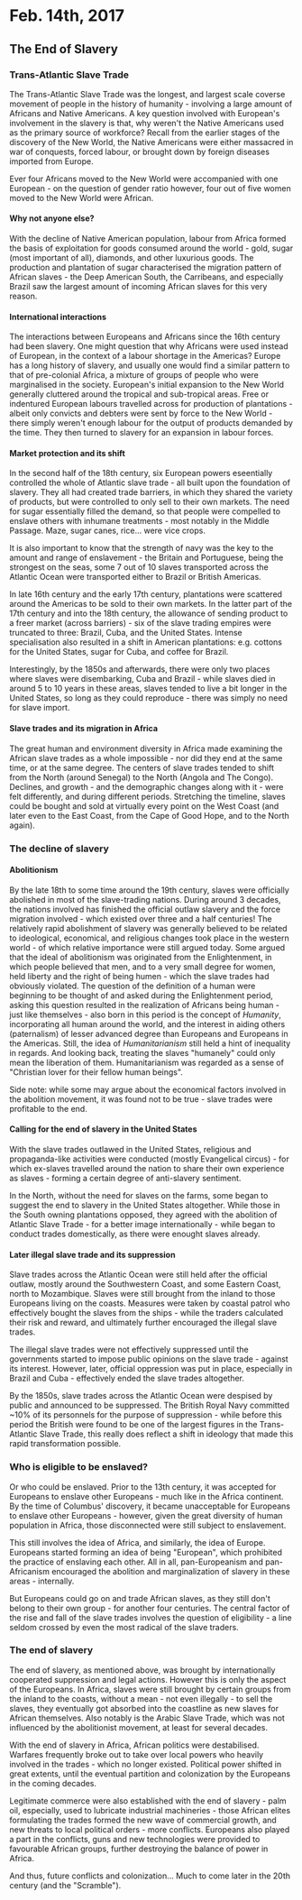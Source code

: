 Feb. 14th, 2017
===============

The End of Slavery
------------------

### Trans-Atlantic Slave Trade

The Trans-Atlantic Slave Trade was the longest, and largest scale coverse movement of people in the history of humanity - involving a large amount of Africans and Native Americans. A key question involved with European's involvement in the slavery is that, why weren't the Native Americans used as the primary source of workforce? Recall from the earlier stages of the discovery of the New World, the Native Americans were either massacred in war of conquests, forced labour, or brought down by foreign diseases imported from Europe.

Ever four Africans moved to the New World were accompanied with one European - on the question of gender ratio however, four out of five women moved to the New World were African.

#### Why not anyone else?

With the decline of Native American population, labour from Africa formed the basis of exploitation for goods consumed around the world - gold, sugar (most important of all), diamonds, and other luxurious goods. The production and plantation of sugar characterised the migration pattern of African slaves - the Deep American South, the Carribeans, and especially Brazil saw the largest amount of incoming African slaves for this very reason.

#### International interactions

The interactions between Europeans and Africans since the 16th century had been slavery. One might question that why Africans were used instead of European, in the context of a labour shortage in the Americas? Europe has a long history of slavery, and usually one would find a similar pattern to that of pre-colonial Africa, a mixture of groups of people who were marginalised in the society. European's initial expansion to the New World generally cluttered around the tropical and sub-tropical areas. Free or indentured European labours travelled across for production of plantations - albeit only convicts and debters were sent by force to the New World - there simply weren't enough labour for the output of products demanded by the time. They then turned to slavery for an expansion in labour forces.

#### Market protection and its shift

In the second half of the 18th century, six European powers eseentially controlled the whole of Atlantic slave trade - all built upon the foundation of slavery. They all had created trade barriers, in which they shared the variety of products, but were controlled to only sell to their own markets. The need for sugar essentially filled the demand, so that people were compelled to enslave others with inhumane treatments - most notably in the Middle Passage. Maze, sugar canes, rice... were vice crops.

It is also important to know that the strength of navy was the key to the amount and range of enslavement - the Britain and Portuguese, being the strongest on the seas, some 7 out of 10 slaves transported across the Atlantic Ocean were transported either to Brazil or British Americas.

In late 16th century and the early 17th century, plantations were scattered around the Americas to be sold to their own markets. In the latter part of the 17th century and into the 18th century, the allowance of sending product to a freer market (across barriers) - six of the slave trading empires were truncated to three: Brazil, Cuba, and the United States. Intense specialisation also resulted in a shift in American plantations: e.g. cottons for the United States, sugar for Cuba, and coffee for Brazil.

Interestingly, by the 1850s and afterwards, there were only two places where slaves were disembarking, Cuba and Brazil - while slaves died in around 5 to 10 years in these areas, slaves tended to live a bit longer in the United States, so long as they could reproduce - there was simply no need for slave import.

#### Slave trades and its migration in Africa

The great human and environment diversity in Africa made examining the African slave trades as a whole impossible - nor did they end at the same time, or at the same degree. The centers of slave trades tended to shift from the North (around Senegal) to the North (Angola and The Congo). Declines, and growth - and the demographic changes along with it - were felt differently, and during different periods. Stretching the timeline, slaves could be bought and sold at virtually every point on the West Coast (and later even to the East Coast, from the Cape of Good Hope, and to the North again).

### The decline of slavery

#### Abolitionism

By the late 18th to some time around the 19th century, slaves were officially abolished in most of the slave-trading nations. During around 3 decades, the nations involved has finished the official outlaw slavery and the force migration involved - which existed over three and a half centuries! The relatively rapid abolishment of slavery was generally believed to be related to ideological, economical, and religious changes took place in the western world - of which relative importance were still argued today. Some argued that the ideal of abolitionism was originated from the Enlightenment, in which people believed that men, and to a very small degree for women, held liberty and the right of being humen - which the slave trades had obviously violated. The question of the definition of a human were beginning to be thought of and asked during the Enlightenment period, asking this question resulted in the realization of Africans being human - just like themselves - also born in this period is the concept of *Humanity*, incorporating all human around the world, and the interest in aiding others (paternalism) of lesser advanced degree than Europeans and Europeans in the Americas. Still, the idea of *Humanitarianism* still held a hint of inequality in regards. And looking back, treating the slaves "humanely" could only mean the liberation of them. Humanitarianism was regarded as a sense of "Christian lover for their fellow human beings".

Side note: while some may argue about the economical factors involved in the abolition movement, it was found not to be true - slave trades were profitable to the end.

#### Calling for the end of slavery in the United States

With the slave trades outlawed in the United States, religious and propaganda-like activities were conducted (mostly Evangelical circus) - for which ex-slaves travelled around the nation to share their own experience as slaves - forming a certain degree of anti-slavery sentiment.

In the North, without the need for slaves on the farms, some began to suggest the end to slavery in the United States altogether. While those in the South owning plantations opposed, they agreed with the abolition of Atlantic Slave Trade - for a better image internationally - while began to conduct trades domestically, as there were enought slaves already.

#### Later illegal slave trade and its suppression

Slave trades across the Atlantic Ocean were still held after the official outlaw, mostly around the Southwestern Coast, and some Eastern Coast, north to Mozambique. Slaves were still brought from the inland to those Europeans living on the coasts. Measures were taken by coastal patrol who effectively bought the slaves from the ships - while the traders calculated their risk and reward, and ultimately further encouraged the illegal slave trades.

The illegal slave trades were not effectively suppressed until the governments started to impose public opinions on the slave trade - against its interest. However, later, official oppression was put in place, especially in Brazil and Cuba - effectively ended the slave trades altogether.

By the 1850s, slave trades across the Atlantic Ocean were despised by public and announced to be suppressed. The British Royal Navy committed ~10% of its personnels for the purpose of suppression - while before this period the British were found to be one of the largest figures in the Trans-Atlantic Slave Trade, this really does reflect a shift in ideology that made this rapid transformation possible.

### Who is eligible to be enslaved?

Or who could be enslaved. Prior to the 13th century, it was accepted for Europeans to enslave other Europeans - much like in the Africa continent. By the time of Columbus' discovery, it became unacceptable for Europeans to enslave other Europeans - however, given the great diversity of human population in Africa, those disconnected were still subject to enslavement.

This still involves the idea of Africa, and similarly, the idea of Europe. Europeans started forming an idea of being "European", which prohibited the practice of enslaving each other. All in all, pan-Europeanism and pan-Africanism encouraged the abolition and marginalization of slavery in these areas - internally.

But Europeans could go on and trade African slaves, as they still don't belong to their own group - for another four centuries. The central factor of the rise and fall of the slave trades involves the question of eligibility - a line seldom crossed by even the most radical of the slave traders.

### The end of slavery

The end of slavery, as mentioned above, was brought by internationally cooperated suppression and legal actions. However this is only the aspect of the Europeans. In Africa, slaves were still brought by certain groups from the inland to the coasts, without a mean - not even illegally - to sell the slaves, they eventually got absorbed into the coastline as new slaves for African themselves. Also notably is the Arabic Slave Trade, which was not influenced by the abolitionist movement, at least for several decades.

With the end of slavery in Africa, African politics were destabilised. Warfares frequently broke out to take over local powers who heavily involved in the trades - which no longer existed. Political power shifted in great extents, until the eventual partition and colonization by the Europeans in the coming decades.

Legitimate commerce were also established with the end of slavery - palm oil, especially, used to lubricate industrial machineries - those African elites formulating the trades formed the new wave of commercial growth, and new threats to local political orders - more conflicts. Europeans also played a part in the conflicts, guns and new technologies were provided to favourable African groups, further destroying the balance of power in Africa.

And thus, future conflicts and colonization... Much to come later in the 20th century (and the "Scramble").
